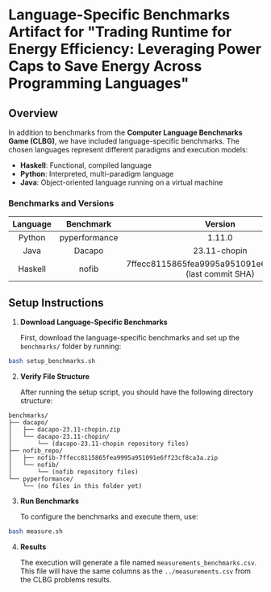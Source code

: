 # Language-Specific Benchmarks Artifact for "Trading Runtime for Energy Efficiency: Leveraging Power Caps to Save Energy Across Programming Languages"

## Overview

In addition to benchmarks from the **Computer Language Benchmarks Game (CLBG)**, we have included language-specific benchmarks. The chosen languages represent different paradigms and execution models:

- **Haskell**: Functional, compiled language
- **Python**: Interpreted, multi-paradigm language
- **Java**: Object-oriented language running on a virtual machine

### Benchmarks and Versions

| Language              | Benchmark     | Version                                               |
|:----------------------:|:-------------:|:-----------------------------------------------------:|
| Python                | pyperformance | 1.11.0                                                |
| Java                  | Dacapo        | 23.11-chopin                                          |
| Haskell               | nofib         | 7ffecc8115865fea9995a951091e6ff23cf8ca3a (last commit SHA) |


## Setup Instructions

1. **Download Language-Specific Benchmarks**

    First, download the language-specific benchmarks and set up the `benchmarks/` folder by running:

```bash
bash setup_benchmarks.sh
```

2. **Verify File Structure**

    After running the setup script, you should have the following directory structure:

```
benchmarks/
├── dacapo/
│   ├── dacapo-23.11-chopin.zip
│   └── dacapo-23.11-chopin/
│       └── (dacapo-23.11-chopin repository files)
├── nofib_repo/
│   ├── nofib-7ffecc8115865fea9995a951091e6ff23cf8ca3a.zip
│   └── nofib/
│       └── (nofib repository files)
└── pyperformance/
    └── (no files in this folder yet)
```

3. **Run Benchmarks**

    To configure the benchmarks and execute them, use:

```bash
bash measure.sh
```

4. **Results**
   
    The execution will generate a file named `measurements_benchmarks.csv`. This file will have the same columns as the `../measurements.csv` from the CLBG problems results.
